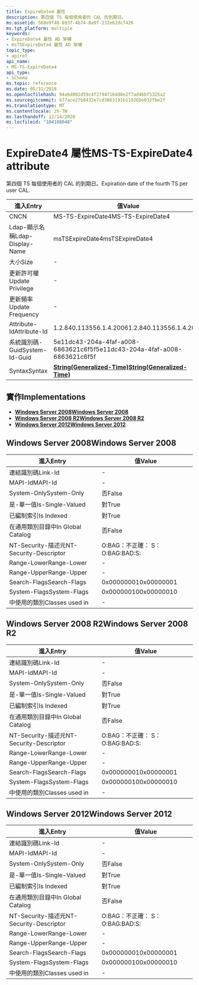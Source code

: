 ```yaml
---
title: ExpireDate4 屬性
description: 第四個 TS 每個使用者的 CAL 的到期日。
ms.assetid: 568e9f40-893f-4b74-8a9f-232e62dcf426
ms.tgt_platform: multiple
keywords:
- ExpireDate4 屬性 AD 架構
- msTSExpireDate4 屬性 AD 架構
topic_type:
- apiref
api_name:
- MS-TS-ExpireDate4
api_type:
- Schema
ms.topic: reference
ms.date: 05/31/2018
ms.openlocfilehash: 94a6d002d59c4f2794716dd8e2f7ad46bf5325a2
ms.sourcegitcommit: b77ace27b0432e7cd3863191b11926be032fbe2f
ms.translationtype: MT
ms.contentlocale: zh-TW
ms.lasthandoff: 12/14/2020
ms.locfileid: "104108048"
---
```

# <a name="ms-ts-expiredate4-attribute"></a><span data-ttu-id="d5413-105">ExpireDate4 屬性</span><span class="sxs-lookup"><span data-stu-id="d5413-105">MS-TS-ExpireDate4 attribute</span></span>

<span data-ttu-id="d5413-106">第四個 TS 每個使用者的 CAL 的到期日。</span><span class="sxs-lookup"><span data-stu-id="d5413-106">Expiration date of the fourth TS per user CAL.</span></span>



| <span data-ttu-id="d5413-107">進入</span><span class="sxs-lookup"><span data-stu-id="d5413-107">Entry</span></span> | <span data-ttu-id="d5413-108">值</span><span class="sxs-lookup"><span data-stu-id="d5413-108">Value</span></span> |
|-------------------|---------------------------------------------------------------|
| <span data-ttu-id="d5413-109">CN</span><span class="sxs-lookup"><span data-stu-id="d5413-109">CN</span></span>                | <span data-ttu-id="d5413-110">MS-TS-ExpireDate4</span><span class="sxs-lookup"><span data-stu-id="d5413-110">MS-TS-ExpireDate4</span></span>                                             |
| <span data-ttu-id="d5413-111">Ldap-顯示名稱</span><span class="sxs-lookup"><span data-stu-id="d5413-111">Ldap-Display-Name</span></span> | <span data-ttu-id="d5413-112">msTSExpireDate4</span><span class="sxs-lookup"><span data-stu-id="d5413-112">msTSExpireDate4</span></span>                                               |
| <span data-ttu-id="d5413-113">大小</span><span class="sxs-lookup"><span data-stu-id="d5413-113">Size</span></span>              | \-                                                            |
| <span data-ttu-id="d5413-114">更新許可權</span><span class="sxs-lookup"><span data-stu-id="d5413-114">Update Privilege</span></span>  | \-                                                            |
| <span data-ttu-id="d5413-115">更新頻率</span><span class="sxs-lookup"><span data-stu-id="d5413-115">Update Frequency</span></span>  | \-                                                            |
| <span data-ttu-id="d5413-116">Attribute-Id</span><span class="sxs-lookup"><span data-stu-id="d5413-116">Attribute-Id</span></span>      | <span data-ttu-id="d5413-117">1.2.840.113556.1.4.2006</span><span class="sxs-lookup"><span data-stu-id="d5413-117">1.2.840.113556.1.4.2006</span></span>                                       |
| <span data-ttu-id="d5413-118">系統識別碼-Guid</span><span class="sxs-lookup"><span data-stu-id="d5413-118">System-Id-Guid</span></span>    | <span data-ttu-id="d5413-119">5e11dc43-204a-4faf-a008-6863621c6f5f</span><span class="sxs-lookup"><span data-stu-id="d5413-119">5e11dc43-204a-4faf-a008-6863621c6f5f</span></span>                          |
| <span data-ttu-id="d5413-120">Syntax</span><span class="sxs-lookup"><span data-stu-id="d5413-120">Syntax</span></span>            | [<span data-ttu-id="d5413-121">**String(Generalized-Time)**</span><span class="sxs-lookup"><span data-stu-id="d5413-121">**String(Generalized-Time)**</span></span>](s-string-generalized-time.md) |



## <a name="implementations"></a><span data-ttu-id="d5413-122">實作</span><span class="sxs-lookup"><span data-stu-id="d5413-122">Implementations</span></span>

-   [<span data-ttu-id="d5413-123">**Windows Server 2008**</span><span class="sxs-lookup"><span data-stu-id="d5413-123">**Windows Server 2008**</span></span>](#windows-server-2008)
-   [<span data-ttu-id="d5413-124">**Windows Server 2008 R2**</span><span class="sxs-lookup"><span data-stu-id="d5413-124">**Windows Server 2008 R2**</span></span>](#windows-server-2008-r2)
-   [<span data-ttu-id="d5413-125">**Windows Server 2012**</span><span class="sxs-lookup"><span data-stu-id="d5413-125">**Windows Server 2012**</span></span>](#windows-server-2012)

## <a name="windows-server-2008"></a><span data-ttu-id="d5413-126">Windows Server 2008</span><span class="sxs-lookup"><span data-stu-id="d5413-126">Windows Server 2008</span></span>



| <span data-ttu-id="d5413-127">進入</span><span class="sxs-lookup"><span data-stu-id="d5413-127">Entry</span></span> | <span data-ttu-id="d5413-128">值</span><span class="sxs-lookup"><span data-stu-id="d5413-128">Value</span></span> |
|------------------------|--------------|
| <span data-ttu-id="d5413-129">連結識別碼</span><span class="sxs-lookup"><span data-stu-id="d5413-129">Link-Id</span></span>                | \-           |
| <span data-ttu-id="d5413-130">MAPI-Id</span><span class="sxs-lookup"><span data-stu-id="d5413-130">MAPI-Id</span></span>                | \-           |
| <span data-ttu-id="d5413-131">System-Only</span><span class="sxs-lookup"><span data-stu-id="d5413-131">System-Only</span></span>            | <span data-ttu-id="d5413-132">否</span><span class="sxs-lookup"><span data-stu-id="d5413-132">False</span></span>        |
| <span data-ttu-id="d5413-133">是-單一值</span><span class="sxs-lookup"><span data-stu-id="d5413-133">Is-Single-Valued</span></span>       | <span data-ttu-id="d5413-134">對</span><span class="sxs-lookup"><span data-stu-id="d5413-134">True</span></span>         |
| <span data-ttu-id="d5413-135">已編制索引</span><span class="sxs-lookup"><span data-stu-id="d5413-135">Is Indexed</span></span>             | <span data-ttu-id="d5413-136">對</span><span class="sxs-lookup"><span data-stu-id="d5413-136">True</span></span>         |
| <span data-ttu-id="d5413-137">在通用類別目錄中</span><span class="sxs-lookup"><span data-stu-id="d5413-137">In Global Catalog</span></span>      | <span data-ttu-id="d5413-138">否</span><span class="sxs-lookup"><span data-stu-id="d5413-138">False</span></span>        |
| <span data-ttu-id="d5413-139">NT-Security-描述元</span><span class="sxs-lookup"><span data-stu-id="d5413-139">NT-Security-Descriptor</span></span> | <span data-ttu-id="d5413-140">O:BAG：不正確： S：</span><span class="sxs-lookup"><span data-stu-id="d5413-140">O:BAG:BAD:S:</span></span> |
| <span data-ttu-id="d5413-141">Range-Lower</span><span class="sxs-lookup"><span data-stu-id="d5413-141">Range-Lower</span></span>            | \-           |
| <span data-ttu-id="d5413-142">Range-Upper</span><span class="sxs-lookup"><span data-stu-id="d5413-142">Range-Upper</span></span>            | \-           |
| <span data-ttu-id="d5413-143">Search-Flags</span><span class="sxs-lookup"><span data-stu-id="d5413-143">Search-Flags</span></span>           | <span data-ttu-id="d5413-144">0x00000001</span><span class="sxs-lookup"><span data-stu-id="d5413-144">0x00000001</span></span>   |
| <span data-ttu-id="d5413-145">System-Flags</span><span class="sxs-lookup"><span data-stu-id="d5413-145">System-Flags</span></span>           | <span data-ttu-id="d5413-146">0x00000010</span><span class="sxs-lookup"><span data-stu-id="d5413-146">0x00000010</span></span>   |
| <span data-ttu-id="d5413-147">中使用的類別</span><span class="sxs-lookup"><span data-stu-id="d5413-147">Classes used in</span></span>        | \-           |



## <a name="windows-server-2008-r2"></a><span data-ttu-id="d5413-148">Windows Server 2008 R2</span><span class="sxs-lookup"><span data-stu-id="d5413-148">Windows Server 2008 R2</span></span>



| <span data-ttu-id="d5413-149">進入</span><span class="sxs-lookup"><span data-stu-id="d5413-149">Entry</span></span> | <span data-ttu-id="d5413-150">值</span><span class="sxs-lookup"><span data-stu-id="d5413-150">Value</span></span> |
|------------------------|--------------|
| <span data-ttu-id="d5413-151">連結識別碼</span><span class="sxs-lookup"><span data-stu-id="d5413-151">Link-Id</span></span>                | \-           |
| <span data-ttu-id="d5413-152">MAPI-Id</span><span class="sxs-lookup"><span data-stu-id="d5413-152">MAPI-Id</span></span>                | \-           |
| <span data-ttu-id="d5413-153">System-Only</span><span class="sxs-lookup"><span data-stu-id="d5413-153">System-Only</span></span>            | <span data-ttu-id="d5413-154">否</span><span class="sxs-lookup"><span data-stu-id="d5413-154">False</span></span>        |
| <span data-ttu-id="d5413-155">是-單一值</span><span class="sxs-lookup"><span data-stu-id="d5413-155">Is-Single-Valued</span></span>       | <span data-ttu-id="d5413-156">對</span><span class="sxs-lookup"><span data-stu-id="d5413-156">True</span></span>         |
| <span data-ttu-id="d5413-157">已編制索引</span><span class="sxs-lookup"><span data-stu-id="d5413-157">Is Indexed</span></span>             | <span data-ttu-id="d5413-158">對</span><span class="sxs-lookup"><span data-stu-id="d5413-158">True</span></span>         |
| <span data-ttu-id="d5413-159">在通用類別目錄中</span><span class="sxs-lookup"><span data-stu-id="d5413-159">In Global Catalog</span></span>      | <span data-ttu-id="d5413-160">否</span><span class="sxs-lookup"><span data-stu-id="d5413-160">False</span></span>        |
| <span data-ttu-id="d5413-161">NT-Security-描述元</span><span class="sxs-lookup"><span data-stu-id="d5413-161">NT-Security-Descriptor</span></span> | <span data-ttu-id="d5413-162">O:BAG：不正確： S：</span><span class="sxs-lookup"><span data-stu-id="d5413-162">O:BAG:BAD:S:</span></span> |
| <span data-ttu-id="d5413-163">Range-Lower</span><span class="sxs-lookup"><span data-stu-id="d5413-163">Range-Lower</span></span>            | \-           |
| <span data-ttu-id="d5413-164">Range-Upper</span><span class="sxs-lookup"><span data-stu-id="d5413-164">Range-Upper</span></span>            | \-           |
| <span data-ttu-id="d5413-165">Search-Flags</span><span class="sxs-lookup"><span data-stu-id="d5413-165">Search-Flags</span></span>           | <span data-ttu-id="d5413-166">0x00000001</span><span class="sxs-lookup"><span data-stu-id="d5413-166">0x00000001</span></span>   |
| <span data-ttu-id="d5413-167">System-Flags</span><span class="sxs-lookup"><span data-stu-id="d5413-167">System-Flags</span></span>           | <span data-ttu-id="d5413-168">0x00000010</span><span class="sxs-lookup"><span data-stu-id="d5413-168">0x00000010</span></span>   |
| <span data-ttu-id="d5413-169">中使用的類別</span><span class="sxs-lookup"><span data-stu-id="d5413-169">Classes used in</span></span>        | \-           |



## <a name="windows-server-2012"></a><span data-ttu-id="d5413-170">Windows Server 2012</span><span class="sxs-lookup"><span data-stu-id="d5413-170">Windows Server 2012</span></span>



| <span data-ttu-id="d5413-171">進入</span><span class="sxs-lookup"><span data-stu-id="d5413-171">Entry</span></span> | <span data-ttu-id="d5413-172">值</span><span class="sxs-lookup"><span data-stu-id="d5413-172">Value</span></span> |
|------------------------|--------------|
| <span data-ttu-id="d5413-173">連結識別碼</span><span class="sxs-lookup"><span data-stu-id="d5413-173">Link-Id</span></span>                | \-           |
| <span data-ttu-id="d5413-174">MAPI-Id</span><span class="sxs-lookup"><span data-stu-id="d5413-174">MAPI-Id</span></span>                | \-           |
| <span data-ttu-id="d5413-175">System-Only</span><span class="sxs-lookup"><span data-stu-id="d5413-175">System-Only</span></span>            | <span data-ttu-id="d5413-176">否</span><span class="sxs-lookup"><span data-stu-id="d5413-176">False</span></span>        |
| <span data-ttu-id="d5413-177">是-單一值</span><span class="sxs-lookup"><span data-stu-id="d5413-177">Is-Single-Valued</span></span>       | <span data-ttu-id="d5413-178">對</span><span class="sxs-lookup"><span data-stu-id="d5413-178">True</span></span>         |
| <span data-ttu-id="d5413-179">已編制索引</span><span class="sxs-lookup"><span data-stu-id="d5413-179">Is Indexed</span></span>             | <span data-ttu-id="d5413-180">對</span><span class="sxs-lookup"><span data-stu-id="d5413-180">True</span></span>         |
| <span data-ttu-id="d5413-181">在通用類別目錄中</span><span class="sxs-lookup"><span data-stu-id="d5413-181">In Global Catalog</span></span>      | <span data-ttu-id="d5413-182">否</span><span class="sxs-lookup"><span data-stu-id="d5413-182">False</span></span>        |
| <span data-ttu-id="d5413-183">NT-Security-描述元</span><span class="sxs-lookup"><span data-stu-id="d5413-183">NT-Security-Descriptor</span></span> | <span data-ttu-id="d5413-184">O:BAG：不正確： S：</span><span class="sxs-lookup"><span data-stu-id="d5413-184">O:BAG:BAD:S:</span></span> |
| <span data-ttu-id="d5413-185">Range-Lower</span><span class="sxs-lookup"><span data-stu-id="d5413-185">Range-Lower</span></span>            | \-           |
| <span data-ttu-id="d5413-186">Range-Upper</span><span class="sxs-lookup"><span data-stu-id="d5413-186">Range-Upper</span></span>            | \-           |
| <span data-ttu-id="d5413-187">Search-Flags</span><span class="sxs-lookup"><span data-stu-id="d5413-187">Search-Flags</span></span>           | <span data-ttu-id="d5413-188">0x00000001</span><span class="sxs-lookup"><span data-stu-id="d5413-188">0x00000001</span></span>   |
| <span data-ttu-id="d5413-189">System-Flags</span><span class="sxs-lookup"><span data-stu-id="d5413-189">System-Flags</span></span>           | <span data-ttu-id="d5413-190">0x00000010</span><span class="sxs-lookup"><span data-stu-id="d5413-190">0x00000010</span></span>   |
| <span data-ttu-id="d5413-191">中使用的類別</span><span class="sxs-lookup"><span data-stu-id="d5413-191">Classes used in</span></span>        | \-           |



 

 




